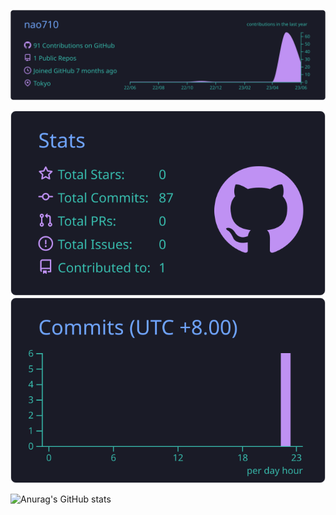 ![](https://raw.githubusercontent.com/nao710/nao710/main/profile-summary-card-output/tokyonight/0-profile-details.svg)

![](https://raw.githubusercontent.com/nao710/nao710/main/profile-summary-card-output/tokyonight/3-stats.svg)
![](https://raw.githubusercontent.com/nao710/nao710/main/profile-summary-card-output/tokyonight/4-productive-time.svg)

![Anurag's GitHub stats](https://github-readme-stats.vercel.app/api?username=nao710&show_icons=true&theme=tokyonight)
